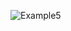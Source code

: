 ![Example5](https://github.com/Medosha22/Mastering-Embedded-Systems-Online-Diploma/assets/125259963/a3523205-fcc4-4641-87f6-fefe4f84b597)
